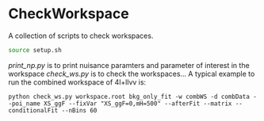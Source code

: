 # CheckWorkspace

A collection of scripts to check workspaces.

```bash
source setup.sh
```

*print_np.py* is to print nuisance paramters and parameter of interest in the workspace
*check_ws.py* is to check the workspaces... A typical example to run the combined workspace of 4l+llvv is:
```
python check_ws.py workspace.root bkg_only_fit -w combWS -d combData --poi_name XS_ggF --fixVar "XS_ggF=0,mH=500" --afterFit --matrix --conditionalFit --nBins 60
```
